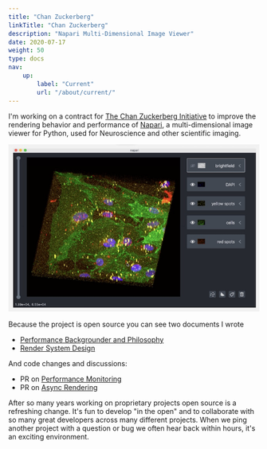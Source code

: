 ```yaml
---
title: "Chan Zuckerberg"
linkTitle: "Chan Zuckerberg"
description: "Napari Multi-Dimensional Image Viewer"
date: 2020-07-17
weight: 50
type: docs
nav:
    up:
        label: "Current"
        url: "/about/current/"
---
```


I'm working on a contract for [The Chan Zuckerberg
Initiative](https://chanzuckerberg.com/) to improve the rendering behavior
and performance of [Napari](https://napari.org/), a multi-dimensional image
viewer for Python, used for Neuroscience and other scientific imaging.

![Napari Screenshot](napari.jpg)

Because the project is open source you can see two documents I wrote

* [Performance Backgrounder and Philosophy](https://napari.org/docs/explanations/performance.html)
* [Render System Design](https://napari.org/docs/explanations/rendering.html)

And code changes and discussions:

* PR on [Performance Monitoring](https://github.com/napari/napari/pull/1453)
* PR on [Async Rendering](https://github.com/napari/napari/pull/1495)

After so many years working on proprietary projects open source is a
refreshing change. It's fun to develop "in the open" and to collaborate
with so many great developers across many different projects. When we ping
another project with a question or bug we often hear back within
hours, it's an exciting environment.
